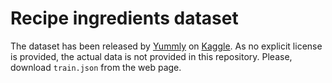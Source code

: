 
# Recipe ingredients dataset

The dataset has been released by [Yummly](https://www.yummly.com/) on [Kaggle](https://www.kaggle.com/kaggle/recipe-ingredients-dataset).
As no explicit license is provided, the actual data is not provided in this repository.
Please, download `train.json` from the web page.
